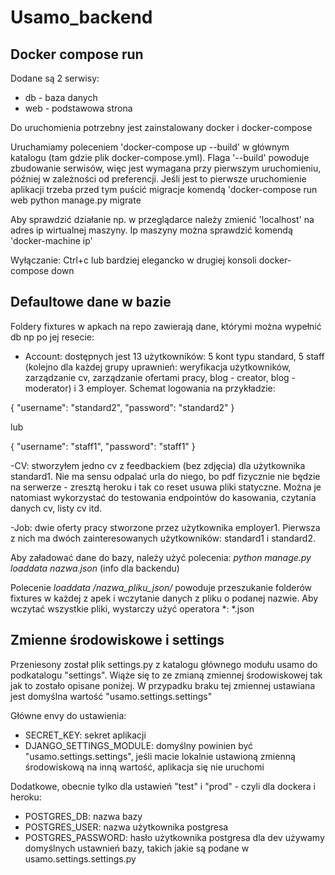 # Usamo_backend

## Docker compose run
Dodane są 2 serwisy: 
 - db - baza danych
 - web - podstawowa strona

Do uruchomienia potrzebny jest zainstalowany docker i docker-compose

Uruchamiamy poleceniem 'docker-compose up --build' w głównym katalogu (tam gdzie plik docker-compose.yml). Flaga '--build' powoduje zbudowanie serwisów, więc jest wymagana przy pierwszym uruchomieniu, później w zależności od preferencji.
Jeśli jest to pierwsze uruchomienie aplikacji trzeba przed tym puścić migracje komendą 'docker-compose run web python manage.py migrate

Aby sprawdzić działanie np. w przeglądarce należy zmienić 'localhost' na adres ip wirtualnej maszyny. Ip maszyny można sprawdzić komendą 'docker-machine ip'

Wyłączanie: Ctrl+c lub bardziej elegancko w drugiej konsoli docker-compose down

## Defaultowe dane w bazie

Foldery fixtures w apkach na repo zawierają dane, którymi można wypełnić db np po jej resecie: 
 - Account: dostępnych jest 13 użytkowników: 5 kont typu standard, 5 staff (kolejno dla każdej grupy uprawnień: weryfikacja użytkowników, zarządzanie cv, zarządzanie ofertami pracy, blog - creator, blog - moderator) i 3 employer. Schemat logowania na przykładzie:

{
   "username": "standard2",
   "password": "standard2"
}

lub

{
   "username": "staff1",
   "password": "staff1"
}

-CV: stworzyłem jedno cv z feedbackiem (bez zdjęcia) dla użytkownika standard1. Nie ma sensu odpalać urla do niego, bo pdf fizycznie nie będzie na serwerze - zresztą heroku i tak co reset usuwa pliki statyczne. Można je natomiast wykorzystać
do testowania endpointów do kasowania, czytania danych cv, listy cv itd. 

-Job: dwie oferty pracy stworzone przez użytkownika employer1. Pierwsza z nich ma dwóch zainteresowanych użytkowników: standard1 i standard2.


Aby załadować dane do bazy, należy użyć polecenia: *python manage.py loaddata nazwa.json* (info dla backendu)

Polecenie *loaddata /nazwa_pliku_json/* powoduje przeszukanie folderów fixtures w każdej z apek i wczytanie danych z pliku o podanej nazwie. Aby wczytać wszystkie pliki, wystarczy użyć operatora \*: \*.json

## Zmienne środowiskowe i settings

Przeniesony został plik settings.py z katalogu głównego modułu usamo do podkatalogu "settings". Wiąże się to ze zmianą zmiennej środowiskowej tak jak to zostało opisane poniżej. W przypadku braku tej zmiennej ustawiana jest domyślna wartość "usamo.settings.settings"

Główne envy do ustawienia:

- SECRET_KEY: sekret aplikacji
- DJANGO_SETTINGS_MODULE: domyślny powinien być "usamo.settings.settings", jeśli macie lokalnie ustawioną zmienną środowiskową na inną wartość, aplikacja się nie uruchomi

Dodatkowe, obecnie tylko dla ustawień "test" i "prod" - czyli dla dockera i heroku:
- POSTGRES_DB: nazwa bazy
- POSTGRES_USER: nazwa użytkownika postgresa
- POSTGRES_PASSWORD: hasło użytkownika postgresa
dla dev używamy domyślnych ustawnień bazy, takich jakie są podane w usamo.settings.settings.py

